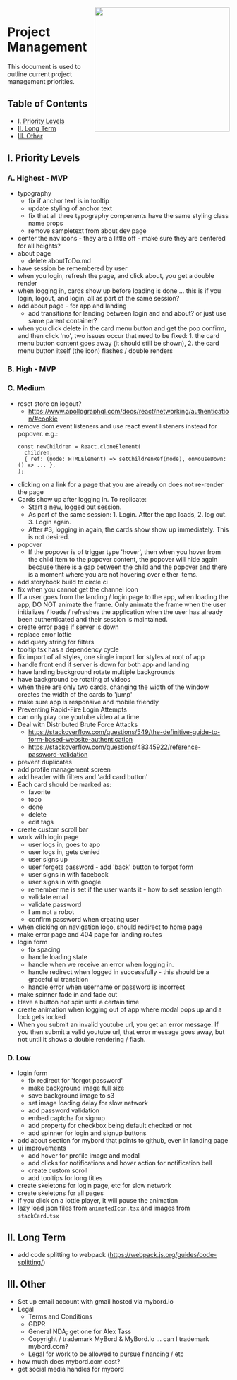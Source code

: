 <img align="right" width="306" height="282" src="https://github.com/jimmy-e/mybord/blob/master/etc/assets/projectManagement.jpg">

# Project Management

This document is used to outline current project management priorities.

## Table of Contents

* [I. Priority Levels](#i-priority-levels)   
* [II. Long Term](#ii-long-term)   
* [III. Other](#iii-other)   

## I. Priority Levels

### A. Highest - MVP

  * typography
    * fix if anchor text is in tooltip
    * update styling of anchor text
    * fix that all three typography compenents have the same styling class name props
    * remove sampletext from about dev page
  * center the nav icons - they are a little off - make sure they are centered for all heights?
  * about page
    * delete aboutToDo.md
  * have session be remembered by user
  * when you login, refresh the page, and click about, you get a double render
  * when logging in, cards show up before loading is done ... this is if you login, logout, and
    login, all as part of the same session?
  * add about page - for app and landing
    * add transitions for landing between login and and about? or just use same parent container?
  * when you click delete in the card menu button and get the pop confirm, and then click 'no',
  two issues occur that need to be fixed: 1. the card menu button content goes away (it should
  still be shown), 2. the card menu button itself (the icon) flashes / double renders

### B. High - MVP

### C. Medium

  * reset store on logout?
    * https://www.apollographql.com/docs/react/networking/authentication/#cookie
  * remove dom event listeners and use react event listeners instead for popover. e.g.:
      ```
      const newChildren = React.cloneElement(
        children,
        { ref: (node: HTMLElement) => setChildrenRef(node), onMouseDown: () => ... },
      );
      ```
  * clicking on a link for a page that you are already on does not re-render the page
  * Cards show up after logging in. To replicate:
    * Start a new, logged out session.
    * As part of the same session: 1. Login. After the app loads, 2. log out. 3. Login again.
    * After #3, logging in again, the cards show show up immediately. This is not desired.
  * popover
    * If the popover is of trigger type 'hover', then when you hover from the child item to the
     popover content, the popover will hide again because there is a gap between the child and
     the popover and there is a moment where you are not hovering over either items.
  * add storybook build to circle ci   
  * fix when you cannot get the channel icon
  * If a user goes from the landing / login page to the app, when loading the app, DO NOT animate
   the frame. Only animate the frame when the user initializes / loads / refreshes the
   application when the user has already been authenticated and their session is maintained.
  * create error page if server is down  
  * replace error lottie
  * add query string for filters
  * tooltip.tsx has a dependency cycle
  * fix import of all styles, one single import for styles at root of app
  * handle front end if server is down for both app and landing
  * have landing background rotate multiple backgrounds
  * have background be rotating of videos
  * when there are only two cards, changing the width of the window creates the width of the
   cards to 'jump'
  * make sure app is responsive and mobile friendly
  * Preventing Rapid-Fire Login Attempts 
  * can only play one youtube video at a time
  * Deal with Distributed Brute Force Attacks
    * https://stackoverflow.com/questions/549/the-definitive-guide-to-form-based-website-authentication
    * https://stackoverflow.com/questions/48345922/reference-password-validation
  * prevent duplicates
  * add profile management screen
  * add header with filters and 'add card button'
  * Each card should be marked as:
    * favorite
    * todo
    * done
    * delete
    * edit tags
  * create custom scroll bar  
  * work with login page
    * user logs in, goes to app
    * user logs in, gets denied
    * user signs up
    * user forgets password - add 'back' button to forgot form
    * user signs in with facebook
    * user signs in with google
    * remember me is set if the user wants it - how to set session length
    * validate email
    * validate password
    * I am not a robot
    * confirm password when creating user
  * when clicking on navigation logo, should redirect to home page
  * make error page and 404 page for landing routes
  * login form
    * fix spacing
    * handle loading state
    * handle when we receive an error when logging in.
    * handle redirect when logged in successfully - this should be a graceful ui transition
    * handle error when username or password is incorrect
  * make spinner fade in and fade out
  * Have a button not spin until a certain time
  * create animation when logging out of app where modal pops up and a lock gets locked
  * When you submit an invalid youtube url, you get an error message. If you then submit a valid
   youtube url, that error message goes away, but not until it shows a double rendering / flash.

### D. Low

  * login form
    * fix redirect for 'forgot password'
    * make background image full size
    * save background image to s3
    * set image loading delay for slow network
    * add password validation
    * embed captcha for signup
    * add property for checkbox being default checked or not
    * add spinner for login and signup buttons
  * add about section for mybord that points to github, even in landing page
  * ui improvements
    * add hover for profile image and modal
    * add clicks for notifications and hover action for notification bell
    * create custom scroll
    * add tooltips for long titles
  * create skeletons for login page, etc for slow network
  * create skeletons for all pages
  * if you click on a lottie player, it will pause the animation
  * lazy load json files from `animatedIcon.tsx` and images from `stackCard.tsx`
  
## II. Long Term  

* add code splitting to webpack (https://webpack.js.org/guides/code-splitting/)

## III. Other

* Set up email account with gmail hosted via mybord.io
* Legal
  * Terms and Conditions
  * GDPR
  * General NDA; get one for Alex Tass
  * Copyright / trademark MyBord & MyBord.io ... can I trademark mybord.com?
  * Legal for work to be allowed to pursue financing / etc
* how much does mybord.com cost?  
* get social media handles for mybord
